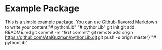 # Example Package

This is a simple example package. You can use
[Github-flavored Markdown](https://guides.github.com/features/mastering-markdown/)
to write your content."# pythonLib" 
"# pythonLib"  git init git add README.md git commit -m "first commit" git remote add origin https://github.com/AtalGuzman/pythonLib.git git push -u origin master}
"# pythonLib" 
